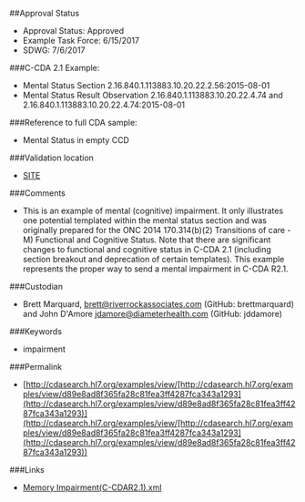 ##Approval Status 

* Approval Status: Approved
* Example Task Force: 6/15/2017
* SDWG: 7/6/2017

###C-CDA 2.1 Example: 

* Mental Status Section 2.16.840.1.113883.10.20.22.2.56:2015-08-01
* Mental Status Result Observation 2.16.840.1.113883.10.20.22.4.74 and 2.16.840.1.113883.10.20.22.4.74:2015-08-01

###Reference to full CDA sample:

* Mental Status in empty CCD

###Validation location

* [SITE](https://sitenv.org/c-cda-validator)


###Comments

* This is an example of mental (cognitive) impairment. It only illustrates one potential templated within the mental status section and was originally prepared for the ONC 2014 170.314(b)(2) Transitions of care - M) Functional and Cognitive Status.  Note that there are significant changes to functional and cognitive status in C-CDA 2.1 (including section breakout and deprecation of certain templates). This example represents the proper way to send a mental impairment in C-CDA R2.1. 

###Custodian

* Brett Marquard, brett@riverrockassociates.com (GitHub: brettmarquard) and John D'Amore jdamore@diameterhealth.com (GitHub: jddamore)

###Keywords

* impairment





###Permalink 

* [http://cdasearch.hl7.org/examples/view/[http://cdasearch.hl7.org/examples/view/d89e8ad8f365fa28c81fea3ff4287fca343a1293](http://cdasearch.hl7.org/examples/view/d89e8ad8f365fa28c81fea3ff4287fca343a1293)](http://cdasearch.hl7.org/examples/view/[http://cdasearch.hl7.org/examples/view/d89e8ad8f365fa28c81fea3ff4287fca343a1293](http://cdasearch.hl7.org/examples/view/d89e8ad8f365fa28c81fea3ff4287fca343a1293))


###Links 

* [Memory Impairment(C-CDAR2.1).xml](https://github.com/HL7/C-CDA-Examples/tree/master/Mental%20Status/Memory%20Impairment/Memory%20Impairment%28C-CDAR2.1%29.xml)
